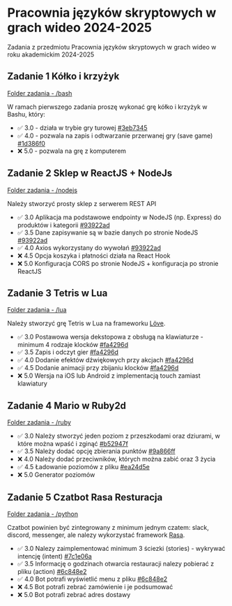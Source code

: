 # Pracownia języków skryptowych w grach wideo 2024-2025

Zadania z przedmiotu Pracownia języków skryptowych w grach wideo w roku akademickim 2024-2025

## **Zadanie 1** Kółko i krzyżyk

[Folder zadania - /bash](bash)

W ramach pierwszego zadania proszę wykonać grę kółko i krzyżyk w
Bashu, który:

- :white_check_mark: 3.0 - działa w trybie gry turowej [#3eb7345](https://github.com/Kimel-PK/Pracownia_jezykow_skryptowych_w_grach_wideo_2024-2025/commit/3eb7345526cfda0916e1a542273d14dc322fad22)
- :white_check_mark: 4.0 - pozwala na zapis i odtwarzanie przerwanej gry (save game) [#1d386f0](https://github.com/Kimel-PK/Pracownia_jezykow_skryptowych_w_grach_wideo_2024-2025/commit/1d386f05c3a61c14fcaac12afa4c82ab52fcb1d4)
- :x: 5.0 - pozwala na grę z komputerem

## **Zadanie 2** Sklep w ReactJS + NodeJs

[Folder zadania - /nodejs](nodejs)

Należy stworzyć prosty sklep z serwerem REST API

- :white_check_mark: 3.0 Aplikacja ma podstawowe endpointy w NodeJS (np. Express) do produktów i kategorii [#93922ad](https://github.com/Kimel-PK/Pracownia_jezykow_skryptowych_w_grach_wideo_2024-2025/commit/93922ad56baea00d2db759dccbdbb9eafe531400)
- :white_check_mark: 3.5 Dane zapisywanie są w bazie danych po stronie NodeJS [#93922ad](https://github.com/Kimel-PK/Pracownia_jezykow_skryptowych_w_grach_wideo_2024-2025/commit/93922ad56baea00d2db759dccbdbb9eafe531400)
- :white_check_mark: 4.0 Axios wykorzystany do wywołań [#93922ad](https://github.com/Kimel-PK/Pracownia_jezykow_skryptowych_w_grach_wideo_2024-2025/commit/93922ad56baea00d2db759dccbdbb9eafe531400)
- :x: 4.5 Opcja koszyka i płatności działa na React Hook
- :x: 5.0 Konfiguracja CORS po stronie NodeJS + konfiguracja po stronie ReactJS

## **Zadanie 3** Tetris w Lua

[Folder zadania - /lua](lua)

Należy stworzyć grę Tetris w Lua na frameworku [Löve](https://love2d.org/).

- :white_check_mark: 3.0 Postawowa wersja dekstopowa z obsługą na klawiaturze - minimum 4 rodzaje klocków [#fa4296d](https://github.com/Kimel-PK/Pracownia_jezykow_skryptowych_w_grach_wideo_2024-2025/commit/fa4296d0d1e585421c7d421344074ed65fbfb48f)
- :white_check_mark: 3.5 Zapis i odczyt gier [#fa4296d](https://github.com/Kimel-PK/Pracownia_jezykow_skryptowych_w_grach_wideo_2024-2025/commit/fa4296d0d1e585421c7d421344074ed65fbfb48f)
- :white_check_mark: 4.0 Dodanie efektów dźwiękowych przy akcjach [#fa4296d](https://github.com/Kimel-PK/Pracownia_jezykow_skryptowych_w_grach_wideo_2024-2025/commit/fa4296d0d1e585421c7d421344074ed65fbfb48f)
- :white_check_mark: 4.5 Dodanie animacji przy zbijaniu klocków [#fa4296d](https://github.com/Kimel-PK/Pracownia_jezykow_skryptowych_w_grach_wideo_2024-2025/commit/fa4296d0d1e585421c7d421344074ed65fbfb48f)
- :x: 5.0 Wersja na iOS lub Android z implementacją touch zamiast klawiatury

## **Zadanie 4** Mario w Ruby2d

[Folder zadania - /ruby](ruby)

- :white_check_mark: 3.0 Należy stworzyć jeden poziom z przeszkodami oraz dziurami, w które można wpaść i zginąć [#b52947f](https://github.com/Kimel-PK/Pracownia_jezykow_skryptowych_w_grach_wideo_2024-2025/commit/b52947f19d6441fd3287aa70bb9e5993f48eafb5)
- :white_check_mark: 3.5 Należy dodać opcję zbierania punktów [#9a866ff](https://github.com/Kimel-PK/Pracownia_jezykow_skryptowych_w_grach_wideo_2024-2025/commit/9a866ffa44b894e94b548318f270ad4900cffe94)
- :x: 4.0 Należy dodać przeciwników, których można zabić oraz 3 życia
- :white_check_mark: 4.5 Ładowanie poziomów z pliku [#ea24d5e](https://github.com/Kimel-PK/Pracownia_jezykow_skryptowych_w_grach_wideo_2024-2025/commit/ea24d5ef3729a3d6b39f8d26701f374b52ff9752)
- :x: 5.0 Generator poziomów

## **Zadanie 5** Czatbot Rasa Resturacja

[Folder zadania - /python](python)

Czatbot powinien być zintegrowany z minimum jednym czatem: slack,
discord, messenger, ale nalezy wykorzystać framework [Rasa](https://rasa.com/).

- :white_check_mark: 3.0 Nalezy zaimplementować minimum 3 ściezki (stories) - wykrywać
intencję (intent) [#7c1e06a](https://github.com/Kimel-PK/Pracownia_jezykow_skryptowych_w_grach_wideo_2024-2025/commit/7c1e06a345e27f14e41193f7eea987d36e8c84fb)
- :white_check_mark: 3.5 Informację o godzinach otwarcia restauracji nalezy pobierać z
pliku (action) [#6c848e2](https://github.com/Kimel-PK/Pracownia_jezykow_skryptowych_w_grach_wideo_2024-2025/commit/6c848e2db3642a1e1461555ea2f85ad646872dd4)
- :white_check_mark: 4.0 Bot potrafi wyświetlić menu z pliku [#6c848e2](https://github.com/Kimel-PK/Pracownia_jezykow_skryptowych_w_grach_wideo_2024-2025/commit/6c848e2db3642a1e1461555ea2f85ad646872dd4)
- :x: 4.5 Bot potrafi zebrać zamówienie i je podsumować
- :x: 5.0 Bot potrafi zebrać adres dostawy
